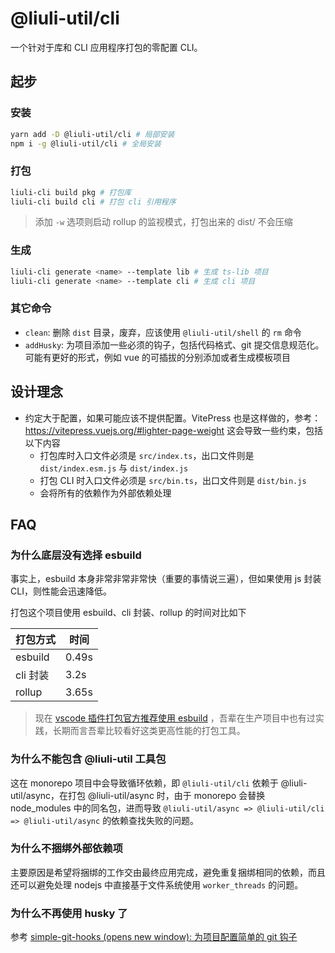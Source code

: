 # @liuli-util/cli

一个针对于库和 CLI 应用程序打包的零配置 CLI。

## 起步

### 安装

```sh
yarn add -D @liuli-util/cli # 局部安装
npm i -g @liuli-util/cli # 全局安装
```

### 打包

```sh
liuli-cli build pkg # 打包库
liuli-cli build cli # 打包 cli 引用程序
```

> 添加 `-w` 选项则启动 rollup 的监视模式，打包出来的 dist/ 不会压缩

### 生成

```sh
liuli-cli generate <name> --template lib # 生成 ts-lib 项目
liuli-cli generate <name> --template cli # 生成 cli 项目
```

### 其它命令

- `clean`: 删除 `dist` 目录，废弃，应该使用 `@liuli-util/shell` 的 `rm` 命令
- `addHusky`: 为项目添加一些必须的钩子，包括代码格式、git 提交信息规范化。可能有更好的形式，例如 vue 的可插拔的分别添加或者生成模板项目

## 设计理念

- 约定大于配置，如果可能应该不提供配置。VitePress 也是这样做的，参考：<https://vitepress.vuejs.org/#lighter-page-weight>
  这会导致一些约束，包括以下内容
  - 打包库时入口文件必须是 `src/index.ts`，出口文件则是 `dist/index.esm.js` 与 `dist/index.js`
  - 打包 CLI 时入口文件必须是 `src/bin.ts`，出口文件则是 `dist/bin.js`
  - 会将所有的依赖作为外部依赖处理

## FAQ

### 为什么底层没有选择 esbuild

事实上，esbuild 本身非常非常非常快（重要的事情说三遍），但如果使用 js 封装 CLI，则性能会迅速降低。

打包这个项目使用 esbuild、cli 封装、rollup 的时间对比如下

| 打包方式 | 时间  |
| -------- | ----- |
| esbuild  | 0.49s |
| cli 封装 | 3.2s  |
| rollup   | 3.65s |

> 现在 [vscode 插件打包官方推荐使用 esbuild](https://code.visualstudio.com/api/working-with-extensions/bundling-extension) ，吾辈在生产项目中也有过实践，长期而言吾辈比较看好这类更高性能的打包工具。

### 为什么不能包含 @liuli-util 工具包

这在 monorepo 项目中会导致循环依赖，即 `@liuli-util/cli` 依赖于 @liuli-util/async，在打包 @liuli-util/async 时，由于 monorepo 会替换 node_modules
中的同名包，进而导致 `@liuli-util/async => @liuli-util/cli => @liuli-util/async` 的依赖查找失败的问题。

### 为什么不捆绑外部依赖项

主要原因是希望将捆绑的工作交由最终应用完成，避免重复捆绑相同的依赖，而且还可以避免处理 nodejs 中直接基于文件系统使用 `worker_threads` 的问题。

### 为什么不再使用 husky 了

参考 [simple-git-hooks (opens new window): 为项目配置简单的 git 钩子](https://wiki.rxliuli.com/p/664f86d038744a01894699e368cc2708.html#simple-git-hooks-%E4%B8%BA%E9%A1%B9%E7%9B%AE%E9%85%8D%E7%BD%AE%E7%AE%80%E5%8D%95%E7%9A%84-git-%E9%92%A9%E5%AD%90)
